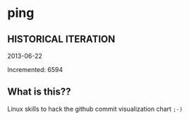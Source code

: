 # ping

## HISTORICAL ITERATION
2013-06-22

Incremented: 6594

## What is this?? 
Linux skills to hack the github commit visualization chart `;-)`
